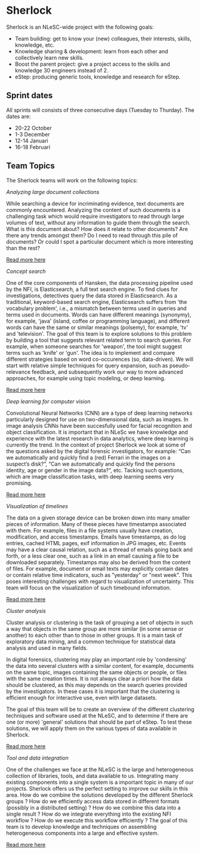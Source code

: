 # Sherlock

Sherlock is an NLeSC-wide project with the following goals:

  - Team building: get to know your (new) colleagues, their interests, skills, knowledge, etc.
  - Knowledge sharing & development: learn from each other and collectively learn new skills.
  - Boost the parent project: give a project access to the skills and knowledge 30 engineers instead of 2.
  - eStep: producing generic tools, knowledge and research for eStep.

## Sprint dates

All sprints will consists of three consecutive days (Tuesday to Thurday). The dates are:

- 20-22 October        
- 1-3 December         
- 12-14 Januari          
- 16-18 Februari       

## Team Topics

The Sherlock teams will work on the following topics:

*Analyzing large document collections*

While searching a device for incriminating evidence, text documents are commonly encountered.  Analyzing the content of such documents is a challenging task which would require investigators to read through large volumes of text, without any information to guide them through the search. What is this document about? How does it relate to other documents? Are there any trends amongst them? Do I need to read through this pile of documents? Or could I spot a particular document which is more interesting than the rest?

[Read more here](https://github.com/NLeSC/Sherlock/topics/bla.md)

*Concept search*

One of the core components of Hansken, the data processing pipeline used by the NFI, is Elasticsearch, a full text search engine. To find clues for investigations, detectives query the data stored in Elasticsearch. As a traditional, keyword-based search engine, Elasticsearch suffers from 'the vocabulary problem', i.e., a mismatch between terms used in queries and terms used in documents. Words can have different meanings (synonymy), for example, 'java' (island, coffee or programming language), and different words can have the same or similar meanings (polsemy), for example, 'tv' and 'television'. The goal of this team is to explore solutions to this problem by building a tool that suggests relevant related term to search queries. For example, when someone searches for 'weapon', the tool might suggest terms such as 'knife' or 'gun'. The idea is to implement and compare different strategies based on word co-occurences (so, data-driven). We will start with relative simple techniques for query expansion, such as pseudo-relevance feedback, and subsequently work our way to more advanced approaches, for example using topic modeling, or deep learning.

[Read more here](https://github.com/NLeSC/Sherlock/topics/bla.md)

*Deep learning for computer vision*

Convolutional Neural Networks (CNN) are a type of deep learning networks particularly designed for use on two-dimensional data, such as images. In image analysis CNNs have been succesfully used for facial recognition and object classification. It is important that in NLeSc we have knowledge and experience with the latest research in data analytics, where deep learning is currently the trend. In the context of project Sherlock we look at some of the questions asked by the digital forensic investigators, for example: “Can we automatically and quickly find a (red) Ferrari in the images on a suspect’s disk?”, “Can we automatically and quickly find the persons identity, age or gender in the image data?”, etc. Tacking such questions, which are image classification tasks, with deep learning seems very promising.

[Read more here](https://github.com/NLeSC/Sherlock/topics/bla.md)

*Visualization of timelines*

The data on a given storage device can be broken down into many smaller pieces of information. Many of these pieces have timestamps associated with them. For example, files in a file systems usually have creation, modification, and access timestamps. Emails have timestamps, as do log entries, cached HTML pages, exif information in JPG images, etc. Events may have a clear causal relation, such as a thread of emails going back and forth, or a less clear one, such as a link in an email causing a file to be downloaded separately. Timestamps may also be derived from the content of files. For example, document or email texts may explicitly contain dates or contain relative time indicators, such as "yesterday" or "next week". This poses interesting challenges with regard to visualization of uncertainty. This team will focus on the visualization of such timebound information.

[Read more here](https://github.com/NLeSC/Sherlock/topics/bla.md)

*Cluster analysis*

Cluster analysis or clustering is the task of grouping a set of objects in such a way that objects in the same group are more similar (in some sense or another) to each other than to those in other groups. It is a main task of exploratory data mining, and a common technique for statistical data analysis and used in many fields.

In digital forensics, clustering may play an important role by 'condensing' the data into several clusters with a similar content, for example, documents on the same topic, images containing the same objects or people, or files with the same creation times. It is not always clear a priori how the data should be clustered, as this may depends on the search queries provided by the investigators. In these cases it is important that the clustering is efficient enough for interactive use, even with large datasets.

The goal of this team will be to create an overview of the different clustering techniques and software used at the NLeSC, and to determine if there are one (or more) 'general' solutions that should be part of eStep. To test these solutions, we will apply them on the various types of data available in Sherlock.

[Read more here](https://github.com/NLeSC/Sherlock/topics/bla.md)

*Tool and data integration*

One of the challenges we face at the NLeSC is the large and heterogeneous collection of libraries, tools, and data available to us. Integrating many existing components into a single system is a important topic in many of our projects. Sherlock offers us the perfect setting to improve our skills in this area. How do we combine the solutions developed by the different Sherlock groups ? How do we efficiently access data stored in different formats (possibly in a distributed setting) ? How do we combine this data into a single result ? How do we integrate everything into the existing NFI workflow ? How do we execute this workflow efficiently ? The goal of this team is to develop knowledge and techniques on assembling heterogeneous components into a large and effective system. 

[Read more here](https://github.com/NLeSC/Sherlock/topics/bla.md)




